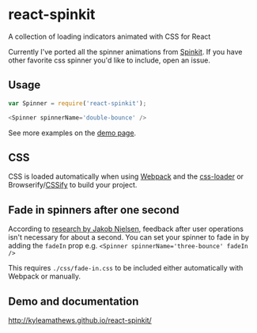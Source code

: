 react-spinkit
=============

A collection of loading indicators animated with CSS for React

Currently I've ported all the spinner animations from
[Spinkit](https://github.com/tobiasahlin/SpinKit). If you have other favorite
 css spinner you'd like to include, open an issue.

## Usage
```javascript
var Spinner = require('react-spinkit');

<Spinner spinnerName='double-bounce' />
```

See more examples on the [demo page](http://kyleamathews.github.io/react-spinkit/).

## CSS
CSS is loaded automatically when using [Webpack](http://webpack.github.io) and the
[css-loader](https://github.com/webpack/css-loader) or Browserify/[CSSify](https://github.com/davidguttman/cssify)
 to build your project.

## Fade in spinners after one second
According to [research by Jakob Nielsen](http://www.nngroup.com/articles/response-times-3-important-limits/),
 feedback after user operations isn't necessary for about a second.
 You can set your spinner to fade in by adding the `fadeIn` prop e.g. `<Spinner
spinnerName='three-bounce' fadeIn />`

This requires `./css/fade-in.css` to be included either automatically
with Webpack or manually.


## Demo and documentation
http://kyleamathews.github.io/react-spinkit/
